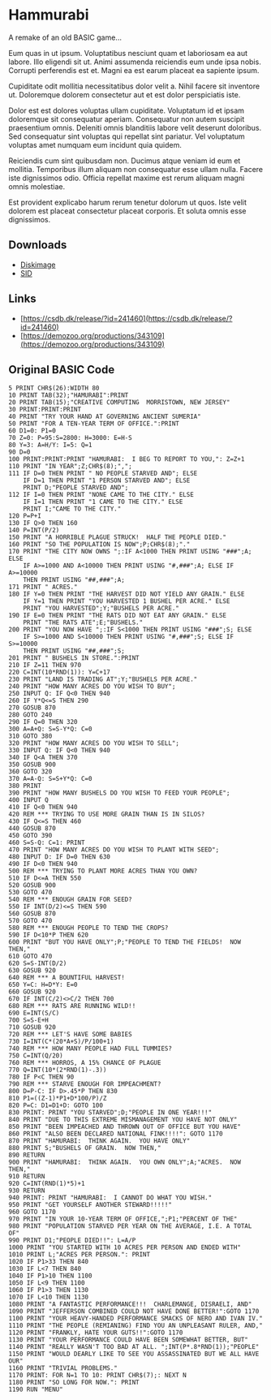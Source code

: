 # Hammurabi #

A remake of an old BASIC game... 

Eum quas in ut ipsum. Voluptatibus nesciunt quam et laboriosam ea aut labore. Illo eligendi sit ut. Animi assumenda reiciendis eum unde ipsa nobis. Corrupti perferendis est et. Magni ea est earum placeat ea sapiente ipsum.

Cupiditate odit mollitia necessitatibus dolor velit a. Nihil facere sit inventore ut. Doloremque dolorem consectetur aut et est dolor perspiciatis iste.

Dolor est est dolores voluptas ullam cupiditate. Voluptatum id et ipsam doloremque sit consequatur aperiam. Consequatur non autem suscipit praesentium omnis. Deleniti omnis blanditiis labore velit deserunt doloribus. Sed consequatur sint voluptas qui repellat sint pariatur. Vel voluptatum voluptas amet numquam eum incidunt quia quidem.

Reiciendis cum sint quibusdam non. Ducimus atque veniam id eum et mollitia. Temporibus illum aliquam non consequatur esse ullam nulla. Facere iste dignissimos odio. Officia repellat maxime est rerum aliquam magni omnis molestiae.

Est provident explicabo harum rerum tenetur dolorum ut quos. Iste velit dolorem est placeat consectetur placeat corporis. Et soluta omnis esse dignissimos.

## Downloads ##

  * [Diskimage](hammurabi.d64)
  * [SID](Hammurabi.sid)

## Links ##

  * [https://csdb.dk/release/?id=241460](https://csdb.dk/release/?id=241460)
  * [https://demozoo.org/productions/343109](https://demozoo.org/productions/343109)

## Original BASIC Code ##

```basic
5 PRINT CHR$(26):WIDTH 80
10 PRINT TAB(32);"HAMURABI":PRINT
20 PRINT TAB(15);"CREATIVE COMPUTING  MORRISTOWN, NEW JERSEY"
30 PRINT:PRINT:PRINT
40 PRINT "TRY YOUR HAND AT GOVERNING ANCIENT SUMERIA"
50 PRINT "FOR A TEN-YEAR TERM OF OFFICE.":PRINT
60 D1=0: P1=0
70 Z=0: P=95:S=2800: H=3000: E=H-S
80 Y=3: A=H/Y: I=5: Q=1
90 D=0
100 PRINT:PRINT:PRINT "HAMURABI:  I BEG TO REPORT TO YOU,": Z=Z+1
110 PRINT "IN YEAR";Z;CHR$(8);",";
111 IF D=0 THEN PRINT " NO PEOPLE STARVED AND"; ELSE 
    IF D=1 THEN PRINT "1 PERSON STARVED AND"; ELSE
    PRINT D;"PEOPLE STARVED AND";
112 IF I=0 THEN PRINT "NONE CAME TO THE CITY." ELSE 
    IF I=1 THEN PRINT "1 CAME TO THE CITY." ELSE
    PRINT I;"CAME TO THE CITY."
120 P=P+I
130 IF Q>0 THEN 160
140 P=INT(P/2)
150 PRINT "A HORRIBLE PLAGUE STRUCK!  HALF THE PEOPLE DIED."
160 PRINT "SO THE POPULATION IS NOW";P;CHR$(8);"."
170 PRINT "THE CITY NOW OWNS ";:IF A<1000 THEN PRINT USING "###";A; ELSE
    IF A>=1000 AND A<10000 THEN PRINT USING "#,###";A; ELSE IF A>=10000
    THEN PRINT USING "##,###";A;
171 PRINT " ACRES."
180 IF Y=0 THEN PRINT "THE HARVEST DID NOT YIELD ANY GRAIN." ELSE
    IF Y=1 THEN PRINT "YOU HARVESTED 1 BUSHEL PER ACRE." ELSE
    PRINT "YOU HARVESTED";Y;"BUSHELS PER ACRE."
190 IF E=0 THEN PRINT "THE RATS DID NOT EAT ANY GRAIN." ELSE
    PRINT "THE RATS ATE";E;"BUSHELS."
200 PRINT "YOU NOW HAVE ";:IF S<1000 THEN PRINT USING "###";S; ELSE
    IF S>=1000 AND S<10000 THEN PRINT USING "#,###";S; ELSE IF S>=10000
    THEN PRINT USING "##,###";S;
201 PRINT " BUSHELS IN STORE.":PRINT
210 IF Z=11 THEN 970
220 C=INT(10*RND(1)): Y=C+17
230 PRINT "LAND IS TRADING AT";Y;"BUSHELS PER ACRE."
240 PRINT "HOW MANY ACRES DO YOU WISH TO BUY";
250 INPUT Q: IF Q<0 THEN 940
260 IF Y*Q<=S THEN 290
270 GOSUB 870
280 GOTO 240
290 IF Q=0 THEN 320
300 A=A+Q: S=S-Y*Q: C=0
310 GOTO 380
320 PRINT "HOW MANY ACRES DO YOU WISH TO SELL";
330 INPUT Q: IF Q<0 THEN 940
340 IF Q<A THEN 370
350 GOSUB 900
360 GOTO 320
370 A=A-Q: S=S+Y*Q: C=0
380 PRINT
390 PRINT "HOW MANY BUSHELS DO YOU WISH TO FEED YOUR PEOPLE";
400 INPUT Q
410 IF Q<0 THEN 940
420 REM *** TRYING TO USE MORE GRAIN THAN IS IN SILOS?
430 IF Q<=S THEN 460
440 GOSUB 870
450 GOTO 390
460 S=S-Q: C=1: PRINT
470 PRINT "HOW MANY ACRES DO YOU WISH TO PLANT WITH SEED";
480 INPUT D: IF D=0 THEN 630
490 IF D<0 THEN 940
500 REM *** TRYING TO PLANT MORE ACRES THAN YOU OWN?
510 IF D<=A THEN 550
520 GOSUB 900
530 GOTO 470
540 REM *** ENOUGH GRAIN FOR SEED?
550 IF INT(D/2)<=S THEN 590
560 GOSUB 870
570 GOTO 470
580 REM *** ENOUGH PEOPLE TO TEND THE CROPS?
590 IF D<10*P THEN 620
600 PRINT "BUT YOU HAVE ONLY";P;"PEOPLE TO TEND THE FIELDS!  NOW THEN,"
610 GOTO 470
620 S=S-INT(D/2)
630 GOSUB 920
640 REM *** A BOUNTIFUL HARVEST!
650 Y=C: H=D*Y: E=0
660 GOSUB 920
670 IF INT(C/2)<>C/2 THEN 700
680 REM *** RATS ARE RUNNING WILD!!
690 E=INT(S/C)
700 S=S-E+H
710 GOSUB 920
720 REM *** LET'S HAVE SOME BABIES
730 I=INT(C*(20*A+S)/P/100+1)
740 REM *** HOW MANY PEOPLE HAD FULL TUMMIES?
750 C=INT(Q/20)
760 REM *** HORROS, A 15% CHANCE OF PLAGUE
770 Q=INT(10*(2*RND(1)-.3))
780 IF P<C THEN 90
790 REM *** STARVE ENOUGH FOR IMPEACHMENT?
800 D=P-C: IF D>.45*P THEN 830
810 P1=((Z-1)*P1+D*100/P)/Z
820 P=C: D1=D1+D: GOTO 100
830 PRINT: PRINT "YOU STARVED";D;"PEOPLE IN ONE YEAR!!!"
840 PRINT "DUE TO THIS EXTREME MISMANAGEMENT YOU HAVE NOT ONLY"
850 PRINT "BEEN IMPEACHED AND THROWN OUT OF OFFICE BUT YOU HAVE"
860 PRINT "ALSO BEEN DECLARED NATIONAL FINK!!!!": GOTO 1170
870 PRINT "HAMURABI:  THINK AGAIN.  YOU HAVE ONLY"
880 PRINT S;"BUSHELS OF GRAIN.  NOW THEN,"
890 RETURN
900 PRINT "HAMURABI:  THINK AGAIN.  YOU OWN ONLY";A;"ACRES.  NOW THEN,"
910 RETURN
920 C=INT(RND(1)*5)+1
930 RETURN
940 PRINT: PRINT "HAMURABI:  I CANNOT DO WHAT YOU WISH."
950 PRINT "GET YOURSELF ANOTHER STEWARD!!!!!"
960 GOTO 1170
970 PRINT "IN YOUR 10-YEAR TERM OF OFFICE,";P1;"PERCENT OF THE"
980 PRINT "POPULATION STARVED PER YEAR ON THE AVERAGE, I.E. A TOTAL OF"
990 PRINT D1;"PEOPLE DIED!!": L=A/P
1000 PRINT "YOU STARTED WITH 10 ACRES PER PERSON AND ENDED WITH"
1010 PRINT L;"ACRES PER PERSON.": PRINT
1020 IF P1>33 THEN 840
1030 IF L<7 THEN 840
1040 IF P1>10 THEN 1100
1050 IF L<9 THEN 1100
1060 IF P1>3 THEN 1130
1070 IF L<10 THEN 1130
1080 PRINT "A FANTASTIC PERFORMANCE!!!  CHARLEMANGE, DISRAELI, AND"
1090 PRINT "JEFFERSON COMBINED COULD NOT HAVE DONE BETTER!":GOTO 1170
1100 PRINT "YOUR HEAVY-HANDED PERFORMANCE SMACKS OF NERO AND IVAN IV."
1110 PRINT "THE PEOPLE (REMIANING) FIND YOU AN UNPLEASANT RULER, AND,"
1120 PRINT "FRANKLY, HATE YOUR GUTS!!":GOTO 1170
1130 PRINT "YOUR PERFORMANCE COULD HAVE BEEN SOMEWHAT BETTER, BUT"
1140 PRINT "REALLY WASN'T TOO BAD AT ALL. ";INT(P*.8*RND(1));"PEOPLE"
1150 PRINT "WOULD DEARLY LIKE TO SEE YOU ASSASSINATED BUT WE ALL HAVE OUR"
1160 PRINT "TRIVIAL PROBLEMS."
1170 PRINT: FOR N=1 TO 10: PRINT CHR$(7);: NEXT N
1180 PRINT "SO LONG FOR NOW.": PRINT
1190 RUN "MENU"
```
